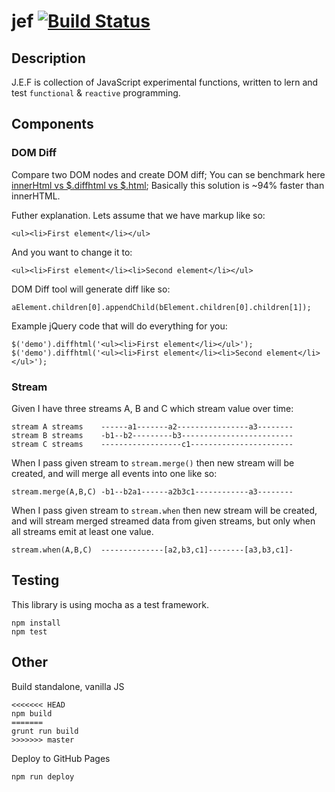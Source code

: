 # jef [![Build Status](https://travis-ci.org/widmogrod/jef.svg?branch=master)](https://travis-ci.org/widmogrod/jef)

## Description

J.E.F is collection of JavaScript experimental functions, written to lern and test `functional` & `reactive` programming.

## Components
### DOM Diff

Compare two DOM nodes and create DOM diff;
You can se benchmark here [innerHtml vs $.diffhtml vs $.html](http://jsperf.com/innerhtml-vs-dom-diff);
Basically this solution is ~94% faster than innerHTML.

Futher explanation.
Lets assume that we have markup like so:

```
<ul><li>First element</li></ul>
```

And you want to change it to:
```
<ul><li>First element</li><li>Second element</li></ul>
```

DOM Diff tool will generate diff like so:
```
aElement.children[0].appendChild(bElement.children[0].children[1]);
```

Example jQuery code that will do everything for you:
```
$('demo').diffhtml('<ul><li>First element</li></ul>');
$('demo').diffhtml('<ul><li>First element</li><li>Second element</li></ul>');
```


### Stream

Given I have three streams A, B and C which stream value over time:
```
stream A streams    ------a1-------a2----------------a3--------
stream B streams    -b1--b2---------b3-------------------------
stream C streams    ------------------c1-----------------------
```

When I pass given stream to `stream.merge()` then new stream will be created,
and will merge all events into one like so:
```
stream.merge(A,B,C) -b1--b2a1------a2b3c1------------a3--------
```

When I pass given stream to `stream.when` then new stream will be created,
and will stream merged streamed data from given streams, but only when all streams emit at least one value.
```
stream.when(A,B,C)  --------------[a2,b3,c1]--------[a3,b3,c1]-
```

## Testing

This library is using mocha as a test framework.

```
npm install
npm test
```

## Other

Build standalone, vanilla JS
```
<<<<<<< HEAD
npm build
=======
grunt run build
>>>>>>> master
```

Deploy to GitHub Pages
```
npm run deploy
```

